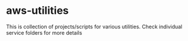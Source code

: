 # aws-utilities

This is collection of projects/scripts for various utilities. Check individual service folders for more details
